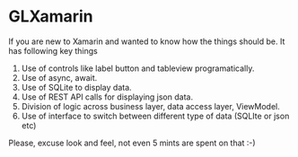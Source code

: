 # GLXamarin

If you are new to Xamarin and wanted to know how the things should be. It has following key things
1. Use of controls like label button and tableview programatically.
2. Use of async, await.
3. Use of SQLite to display data.
4. Use of REST API calls for displaying json data.
5. Division of logic across business layer, data access layer, ViewModel.
6. Use of interface to switch between different type of data (SQLIte or json etc)

Please, excuse look and feel, not even 5 mints are spent on that :-)
